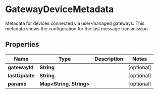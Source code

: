 

# GatewayDeviceMetadata

Metadata for devices connected via user-managed gateways. This metadata shows the configuration for the last message transmission

## Properties

| Name | Type | Description | Notes |
|------------ | ------------- | ------------- | -------------|
|**gatewayId** | **String** |  |  [optional] |
|**lastUpdate** | **String** |  |  [optional] |
|**params** | **Map&lt;String, String&gt;** |  |  [optional] |



